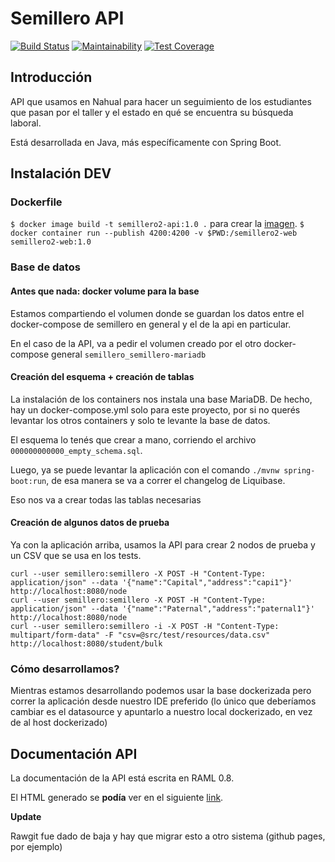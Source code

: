 # Semillero API 

[![Build Status](https://travis-ci.org/nahual/semillero2-api.svg?branch=development)](https://travis-ci.org/nahual/semillero2-api) [![Maintainability](https://api.codeclimate.com/v1/badges/a99a88d28ad37a79dbf6/maintainability)](https://codeclimate.com/github/codeclimate/codeclimate/maintainability) [![Test Coverage](https://api.codeclimate.com/v1/badges/a99a88d28ad37a79dbf6/test_coverage)](https://codeclimate.com/github/codeclimate/codeclimate/test_coverage)

## Introducción

API que usamos en Nahual para hacer un seguimiento de los estudiantes que pasan por el taller y el estado en qué se encuentra su búsqueda laboral.

Está desarrollada en Java, más específicamente con Spring Boot.

## Instalación DEV

### Dockerfile
`$ docker image build -t semillero2-api:1.0 .` para crear la [imagen](https://docs.docker.com/glossary/#image).
`$ docker container run --publish 4200:4200 -v $PWD:/semillero2-web semillero2-web:1.0`

### Base de datos

#### Antes que nada: docker volume para la base

Estamos compartiendo el volumen donde se guardan los datos entre el docker-compose de semillero en general y el de la api en particular.

En el caso de la API, va a pedir el volumen creado por el otro docker-compose general `semillero_semillero-mariadb`

#### Creación del esquema + creación de tablas

La instalación de los containers nos instala una base MariaDB. 
De hecho, hay un docker-compose.yml solo para este proyecto, por si no querés levantar los otros containers y solo te levante la base de datos.

El esquema lo tenés que crear a mano, corriendo el archivo `000000000000_empty_schema.sql`.

Luego, ya se puede levantar la aplicación con el comando `./mvnw spring-boot:run`, de esa manera se va a correr el changelog de Liquibase.

Eso nos va a crear todas las tablas necesarias

#### Creación de algunos datos de prueba

Ya con la aplicación arriba, usamos la API para crear 2 nodos de prueba y un CSV que se usa en los tests.

    curl --user semillero:semillero -X POST -H "Content-Type: application/json" --data '{"name":"Capital","address":"capi1"}' http://localhost:8080/node
    curl --user semillero:semillero -X POST -H "Content-Type: application/json" --data '{"name":"Paternal","address":"paternal1"}' http://localhost:8080/node
    curl --user semillero:semillero -i -X POST -H "Content-Type: multipart/form-data" -F "csv=@src/test/resources/data.csv" http://localhost:8080/student/bulk


### Cómo desarrollamos? 

Mientras estamos desarrollando podemos usar la base dockerizada pero correr la aplicación desde nuestro IDE preferido (lo único que deberíamos cambiar es el datasource y apuntarlo a nuestro local dockerizado, en vez de al host dockerizado)

## Documentación API
    
La documentación de la API está escrita en RAML 0.8. 

El HTML generado se **podía** ver en el siguiente [link](https://rawgit.com/nahual/semillero2-api/development/apiV2.html).

**Update**

Rawgit fue dado de baja y hay que migrar esto a otro sistema (github pages, por ejemplo)


